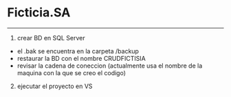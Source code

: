 # Ficticia.SA
-------
1) crear BD en SQL Server
 - el .bak se encuentra en la carpeta /backup
 - restaurar la BD con el nombre CRUDFICTISIA
 - revisar la cadena de coneccion (actualmente usa el nombre de la maquina con la que se creo el codigo)
 2) ejecutar el proyecto en VS
